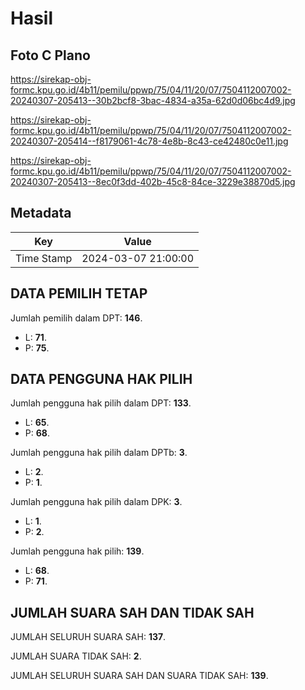 # Hasil

## Foto C Plano

https://sirekap-obj-formc.kpu.go.id/4b11/pemilu/ppwp/75/04/11/20/07/7504112007002-20240307-205413--30b2bcf8-3bac-4834-a35a-62d0d06bc4d9.jpg

https://sirekap-obj-formc.kpu.go.id/4b11/pemilu/ppwp/75/04/11/20/07/7504112007002-20240307-205414--f8179061-4c78-4e8b-8c43-ce42480c0e11.jpg

https://sirekap-obj-formc.kpu.go.id/4b11/pemilu/ppwp/75/04/11/20/07/7504112007002-20240307-205413--8ec0f3dd-402b-45c8-84ce-3229e38870d5.jpg


## Metadata

| Key        | Value               |
| ---------- | ------------------- |
| Time Stamp | 2024-03-07 21:00:00 |


## DATA PEMILIH TETAP

Jumlah pemilih dalam DPT: **146**.
 * L: **71**.
 * P: **75**.

## DATA PENGGUNA HAK PILIH

Jumlah pengguna hak pilih dalam DPT: **133**.
 * L: **65**.
 * P: **68**.

Jumlah pengguna hak pilih dalam DPTb: **3**.
 * L: **2**.
 * P: **1**.

Jumlah pengguna hak pilih dalam DPK: **3**.
 * L: **1**.
 * P: **2**.

Jumlah pengguna hak pilih: **139**.
 * L: **68**.
 * P: **71**.

## JUMLAH SUARA SAH DAN TIDAK SAH

JUMLAH SELURUH SUARA SAH: **137**.

JUMLAH SUARA TIDAK SAH: **2**.

JUMLAH SELURUH SUARA SAH DAN SUARA TIDAK SAH: **139**.


